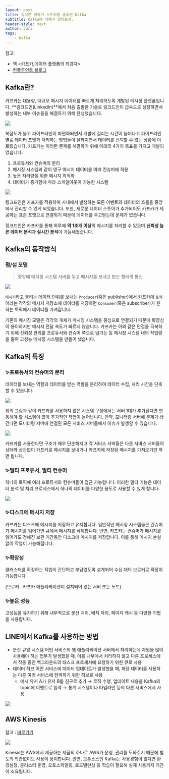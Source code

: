 ```yaml
---
layout: post
title: 실시간 비동기 스트리밍 솔루션 Kafka
subtitle: Kafka에 대해서 알아보자.
header-style: text
author: Juri
tags:
    - Kafka
---
```


참고:

-   책 \<카프카,데이터 플랫폼의 최강자\>
-   [컨플루언트 블로그](https://www.confluent.io/blog/event-streaming-platform-1/)

## Kafka란?

카프카는 대용량, 대규모 메시지 데이터를 빠르게 처리하도록 개발된 메시징 플랫폼입니다. **링크드인(LinkedIn)**에서 처음 출발한 기술로 링크드인이 급속도로 성장하면서 발생하는 내부 이슈들을 해결하기 위해 탄생했습니다.

![](/img/in-post/kafka1.png)

복잡도가 늘고 파이프라인이 파편화되면서 개발에 걸리는 시간이 늘어나고 파이프라인별로 데이터 포맷과 처리하는 방법들이 달라지면서 데이터를 신뢰할 수 없는 상황에 이르렀습니다. 카프카는 이러한 문제를 해결하기 위해 아래의 4가지 목표를 가지고 개발되었습니다.

1. 프로듀서와 컨슈머의 분리
2. 메시징 시스템과 같이 영구 메시지 데이터를 여러 컨슈머에 허용
3. 높은 처리량을 위한 메시지 최적화
4. 데이터가 증가함에 따라 스케일아웃이 가능한 시스템

![](/img/in-post/kafka2.png)

링크드인은 카프카를 적용하여 사내에서 발생하는 모든 이벤트와 데이터의 흐름을 중앙에서 관리할 수 있게 되었습니다. 또한, 새로운 데이터 스토어가 추가되어도 카프카가 제공하는 표준 포맷으로 연결되기 때문에 데이터를 주고받는데 문제가 없습니다.

링크드인은 카프카를 통해 하루에 **약 1조개 이상**의 메시지를 처리할 수 있으며 **신뢰성 높은 데이터 분석과 실시간 분석**이 가능해졌습니다.

## Kafka의 동작방식

### 펍/섭 모델

> 중앙에 메시징 시스템 서버를 두고 메시지를 보내고 받는 형태의 통신

![](/img/in-post/kafka3.png)

`메시지`라고 불리는 데이터 단위를 보내는 `Producer`(혹은 publisher)에서 카프카에 `토픽`이라는 각각의 메시지 저장소에 데이터를 저장하면 `Consumer`(혹은 subscriber)가 원하는 토픽에서 데이터를 가져갑니다.

기존의 메시징 모델은 각각의 개체가 메시징 시스템을 중심으로 연결되기 때문에 확장성이 용이하지만 메시지 전달 속도가 빠르지 않습니다. 카프카는 이와 같은 단점을 극복하기 위해 신뢰성 관리를 프로듀서와 컨슈머 쪽으로 넘기는 등 메시징 시스템 내의 작업량을 줄여 고성능 메시징 시스템을 만들어 냈습니다.

## Kafka의 특징

### ✨프로듀서와 컨슈머의 분리

데이터를 보내는 역할과 데이터를 받는 역할을 분리하여 데이터 수집, 처리 시간을 단축할 수 있습니다.

![](/img/in-post/kafka4.jpg)

위의 그림과 같이 카프카를 사용하지 않은 시스템 구성에서는 서버 1대가 추가된다면 연동해야 할 시스템이 많아 추가적인 작업이 늘어납니다. 만약, 모니터링 서버에 문제가 생긴다면 모니터링 서버에 연결된 모든 서비스 서버들에서 이슈가 발생할 수 있습니다.

![](/img/in-post/kafka5.jpg)

카프카를 사용한다면 구조가 매우 단순해지고 각 서비스 서버들은 다른 서비스 서버들의 상태와 상관없이 카프카로 메시지를 보내거나 카프카에 저장된 메시지를 가져오기만 하면 됩니다.

### ✨멀티 프로듀서, 멀티 컨슈머

하나의 토픽에 여러 프로듀서와 컨슈머들이 접근 가능합니다. 이러한 멀티 기능은 데이터 분석 및 처리 프로세스에서 하나의 데이터를 다양한 용도로 사용할 수 있게 합니다.

![](/img/in-post/kafka6.jpg)

### ✨디스크에 메시지 저장

카프카는 디스크에 메시지를 저장하고 유지합니다. 일반적인 메시징 시스템들은 컨슈머가 메시지를 읽어가면 큐에서 메시지를 삭제합니다. 반면, 카프카는 컨슈머가 메시지를 읽어가도 정해진 보관 기간동안 디스크에 메시지를 저장합니다. 이를 통해 메시지 손실없이 작업이 가능해집니다.

### ✨확장성

클러스터를 확장하는 작업이 간단하고 부담없도록 설계되어 수십 대의 브로커로 확장이 가능합니다

(브로커 : 카프카 애플리케이션이 설치되어 있는 서버 또는 노드)

### ✨높은 성능

고성능을 유지하기 위해 내부적으로 분산 처리, 배치 처리, 페이지 캐시 등 다양한 기법을 사용합니다.

## LINE에서 Kafka를 사용하는 방법

-   분산 큐잉 시스템
    어떤 서비스의 웹 애플리케이션 서버에서 처리하는데 자원을 많이 사용해야 하는 업무가 발생했을 때, 이를 내부에서 처리하지 않고 다른 프로세스에서 작동 중인 백그라운드의 태스크 프로세서에 요청하기 위한 큐로 사용
-   데이터 허브
    어떤 서비스에 데이터 업데이트가 발생했을 때, 해당 데이터를 사용하는 다른 여러 서비스에 전파하기 위한 허브로 사용
    -   예시
        유저 A가 유저 B를 친구로 추가 → 로직 수행, 업데이트 내용을 Kafka의 topic에 이벤트로 입력 → 통계 시스템이나 타임라인 등의 다른 서비스에서 사용

![](/img/in-post/kafka7.png)

## AWS Kinesis

참고 : [바로가기](https://www.upsolver.com/blog/comparing-apache-kafka-amazon-kinesis)

![](/img/in-post/kinesis.png)

Kinesis는 AWS에서 제공하는 제품의 하나로 AWS가 운영, 관리를 도와주기 때문에 별도의 학습없이도 사용이 용이합니다. 반면, 오픈소스인 Kafka는 사용경험이 없다면 환경설정, 클러스터 운영, 오토스케일링, 로드밸런싱 등 학습이 필요해 실제 사용까지 기간이 소요됩니다.
